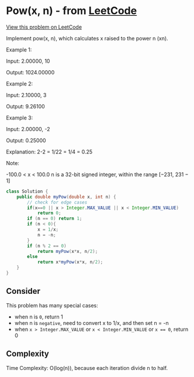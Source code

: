 # Pow(x, n) - from [LeetCode](https://leetcode.com)
[View this problem on LeetCode](https://leetcode.com/problems/powx-n/description/)

Implement pow(x, n), which calculates x raised to the power n (xn).

Example 1:

Input: 2.00000, 10

Output: 1024.00000

Example 2:

Input: 2.10000, 3

Output: 9.26100

Example 3:

Input: 2.00000, -2

Output: 0.25000

Explanation: 2-2 = 1/22 = 1/4 = 0.25

Note:

-100.0 < x < 100.0
n is a 32-bit signed integer, within the range [−231, 231 − 1]

```java 
class Solution {
    public double myPow(double x, int n) {
        // check for edge cases
        if(x==0 || x > Integer.MAX_VALUE || x < Integer.MIN_VALUE)
            return 0;
        if (n == 0) return 1;
        if (n < 0){
            x = 1/x;
            n = -n;
        }
        if (n % 2 == 0) 
            return myPow(x*x, n/2);
        else 
            return x*myPow(x*x, n/2);
    }
}
```

## Consider
This problem has many special cases:
* when n is `0`, return 1
* when n is `negative`, need to convert x to 1/x, and then set n = -n
* when `x > Integer.MAX_VALUE` or `x < Integer.MIN_VALUE` or `x == 0`, return 0

## Complexity
Time Complexity: O(log(n)), because each iteration divide n to half.
